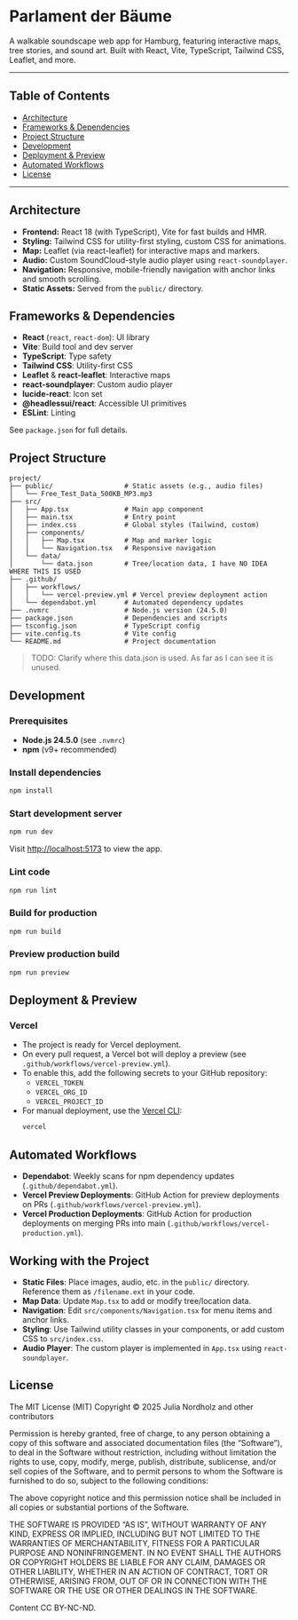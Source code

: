 # Parlament der Bäume

A walkable soundscape web app for Hamburg, featuring interactive maps, tree stories, and sound art. Built with React, Vite, TypeScript, Tailwind CSS, Leaflet, and more.

---

## Table of Contents
- [Architecture](#architecture)
- [Frameworks & Dependencies](#frameworks--dependencies)
- [Project Structure](#project-structure)
- [Development](#development)
- [Deployment & Preview](#deployment--preview)
- [Automated Workflows](#automated-workflows)
- [License](#license)

---

## Architecture

- **Frontend:** React 18 (with TypeScript), Vite for fast builds and HMR.
- **Styling:** Tailwind CSS for utility-first styling, custom CSS for animations.
- **Map:** Leaflet (via react-leaflet) for interactive maps and markers.
- **Audio:** Custom SoundCloud-style audio player using `react-soundplayer`.
- **Navigation:** Responsive, mobile-friendly navigation with anchor links and smooth scrolling.
- **Static Assets:** Served from the `public/` directory.

## Frameworks & Dependencies

- **React** (`react`, `react-dom`): UI library
- **Vite**: Build tool and dev server
- **TypeScript**: Type safety
- **Tailwind CSS**: Utility-first CSS
- **Leaflet** & **react-leaflet**: Interactive maps
- **react-soundplayer**: Custom audio player
- **lucide-react**: Icon set
- **@headlessui/react**: Accessible UI primitives
- **ESLint**: Linting

See `package.json` for full details.

## Project Structure

```
project/
├── public/                  # Static assets (e.g., audio files)
│   └── Free_Test_Data_500KB_MP3.mp3
├── src/
│   ├── App.tsx              # Main app component
│   ├── main.tsx             # Entry point
│   ├── index.css            # Global styles (Tailwind, custom)
│   ├── components/
│   │   ├── Map.tsx          # Map and marker logic
│   │   └── Navigation.tsx   # Responsive navigation
│   └── data/
│       └── data.json        # Tree/location data, I have NO IDEA WHERE THIS IS USED
├── .github/
│   ├── workflows/
│   │   └── vercel-preview.yml # Vercel preview deployment action
│   └── dependabot.yml       # Automated dependency updates
├── .nvmrc                   # Node.js version (24.5.0)
├── package.json             # Dependencies and scripts
├── tsconfig.json            # TypeScript config
├── vite.config.ts           # Vite config
└── README.md                # Project documentation
```

> TODO: Clarify where this data.json is used. As far as I can see it is unused.

## Development

### Prerequisites
- **Node.js 24.5.0** (see `.nvmrc`)
- **npm** (v9+ recommended)

### Install dependencies
```sh
npm install
```

### Start development server
```sh
npm run dev
```
Visit [http://localhost:5173](http://localhost:5173) to view the app.

### Lint code
```sh
npm run lint
```

### Build for production
```sh
npm run build
```

### Preview production build
```sh
npm run preview
```

## Deployment & Preview

### Vercel
- The project is ready for Vercel deployment.
- On every pull request, a Vercel bot will deploy a preview (see `.github/workflows/vercel-preview.yml`).
- To enable this, add the following secrets to your GitHub repository:
  - `VERCEL_TOKEN`
  - `VERCEL_ORG_ID`
  - `VERCEL_PROJECT_ID`
- For manual deployment, use the [Vercel CLI](https://vercel.com/docs/cli):
  ```sh
  vercel
  ```

## Automated Workflows

- **Dependabot**: Weekly scans for npm dependency updates (`.github/dependabot.yml`).
- **Vercel Preview Deployments**: GitHub Action for preview deployments on PRs (`.github/workflows/vercel-preview.yml`).
- **Vercel Production Deployments**: GitHub Action for production deployments on merging PRs into main (`.github/workflows/vercel-production.yml`).


## Working with the Project

- **Static Files**: Place images, audio, etc. in the `public/` directory. Reference them as `/filename.ext` in your code.
- **Map Data**: Update `Map.tsx` to add or modify tree/location data.
- **Navigation**: Edit `src/components/Navigation.tsx` for menu items and anchor links.
- **Styling**: Use Tailwind utility classes in your components, or add custom CSS to `src/index.css`.
- **Audio Player**: The custom player is implemented in `App.tsx` using `react-soundplayer`.

## License

The MIT License (MIT)
Copyright © 2025 Julia Nordholz and other contributors

Permission is hereby granted, free of charge, to any person obtaining a copy of this software and associated documentation files (the “Software”), to deal in the Software without restriction, including without limitation the rights to use, copy, modify, merge, publish, distribute, sublicense, and/or sell copies of the Software, and to permit persons to whom the Software is furnished to do so, subject to the following conditions:

The above copyright notice and this permission notice shall be included in all copies or substantial portions of the Software.

THE SOFTWARE IS PROVIDED “AS IS”, WITHOUT WARRANTY OF ANY KIND, EXPRESS OR IMPLIED, INCLUDING BUT NOT LIMITED TO THE WARRANTIES OF MERCHANTABILITY, FITNESS FOR A PARTICULAR PURPOSE AND NONINFRINGEMENT. IN NO EVENT SHALL THE AUTHORS OR COPYRIGHT HOLDERS BE LIABLE FOR ANY CLAIM, DAMAGES OR OTHER LIABILITY, WHETHER IN AN ACTION OF CONTRACT, TORT OR OTHERWISE, ARISING FROM, OUT OF OR IN CONNECTION WITH THE SOFTWARE OR THE USE OR OTHER DEALINGS IN THE SOFTWARE.

Content CC BY-NC-ND. 
